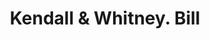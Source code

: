 ---
doi: 10.7916/D8R512ZB
date_other: '1880'
date_other_textual: 1880-1889
form: printed ephemera
genre:
- Invoices
name:
- Kendall & Whitney
object_in_context_url: https://biggert.cul.columbia.edu/items/view/ave_biggert_01873
subject_hierarchical_geographic:
- Portland, Maine, United States
subject_name:
- Kendall & Whitney
title: Kendall & Whitney. Bill
sort_title: Kendall & Whitney. Bill
call_number: ave_biggert_01873
coordinates:
- 43.666666666666664,-70.26666666666667
pid: ave_biggert_01873
identifiers: ave_biggert_01873
permalink: /biggert/ave_biggert_01873/
layout: iiif-image-page
---